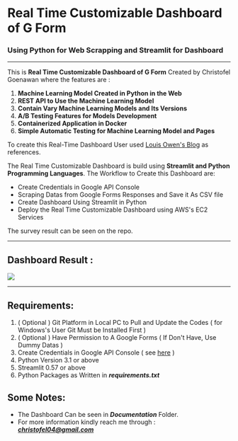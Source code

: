 # Real Time Customizable Dashboard of G Form
### Using Python for Web Scrapping and Streamlit for Dashboard
---
This is **Real Time Customizable Dashboard of G Form** Created by Christofel Goenawan where the features are :

1. **Machine Learning Model Created in Python in the Web**
2. **REST API to Use the Machine Learning Model**
3. **Contain Vary Machine Learning Models and Its Versions**
4. **A/B Testing Features for Models Development**
5. **Containerized Application in Docker**
6. **Simple Automatic Testing for Machine Learning Model and Pages**

To create this Real-Time Dashboard User used [Louis Owen's Blog](https://towardsdatascience.com/real-time-visualization-of-google-form-responses-in-streamlit-1e7fd20c6574) as references.

The Real Time Customizable Dashboard is build using **Streamlit and Python Programming Languages**.
The Workflow to Create this Dashboard are:

- Create Credentials in Google API Console
- Scraping Datas from Google Forms Responses and Save it As CSV file
- Create Dashboard Using Streamlit in Python
- Deploy the Real Time Customizable Dashboard using AWS's EC2 Services

The survey result can be seen on the repo.

---

## Dashboard Result :

![](https://github.com/christofel04/Real-Time-Customizable-Dashboard-of-G-Form/blob/master/Documentation/(GIF)%20Customizable-Dashboard-of-GForm.gif?raw=true)

---

## Requirements:
1. ( Optional ) Git Platform in Local PC to Pull and Update the Codes ( for Windows's User Git Must be Installed First )
2. ( Optional ) Have Permission to A Google Forms ( If Don't Have, Use Dummy Datas )
3. Create Credentials in Google API Console ( see [here](https://towardsdatascience.com/real-time-visualization-of-google-form-responses-in-streamlit-1e7fd20c6574) )
4. Python Version 3.1 or above
5. Streamlit 0.57 or above
6. Python Packages as Written in ***requirements.txt***


## Some Notes:

- The Dashboard Can be seen in ***Documentation*** Folder.
- For more information kindly reach me through :
***christofel04@gmail.com***
